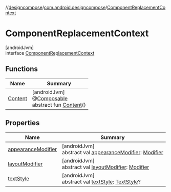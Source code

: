 //[designcompose](../../../index.md)/[com.android.designcompose](../index.md)/[ComponentReplacementContext](index.md)

# ComponentReplacementContext

[androidJvm]\
interface [ComponentReplacementContext](index.md)

## Functions

| Name | Summary |
|---|---|
| [Content](-content.md) | [androidJvm]<br>@[Composable](https://developer.android.com/reference/kotlin/androidx/compose/runtime/Composable.html)<br>abstract fun [Content](-content.md)() |

## Properties

| Name | Summary |
|---|---|
| [appearanceModifier](appearance-modifier.md) | [androidJvm]<br>abstract val [appearanceModifier](appearance-modifier.md): [Modifier](https://developer.android.com/reference/kotlin/androidx/compose/ui/Modifier.html) |
| [layoutModifier](layout-modifier.md) | [androidJvm]<br>abstract val [layoutModifier](layout-modifier.md): [Modifier](https://developer.android.com/reference/kotlin/androidx/compose/ui/Modifier.html) |
| [textStyle](text-style.md) | [androidJvm]<br>abstract val [textStyle](text-style.md): [TextStyle](https://developer.android.com/reference/kotlin/androidx/compose/ui/text/TextStyle.html)? |
